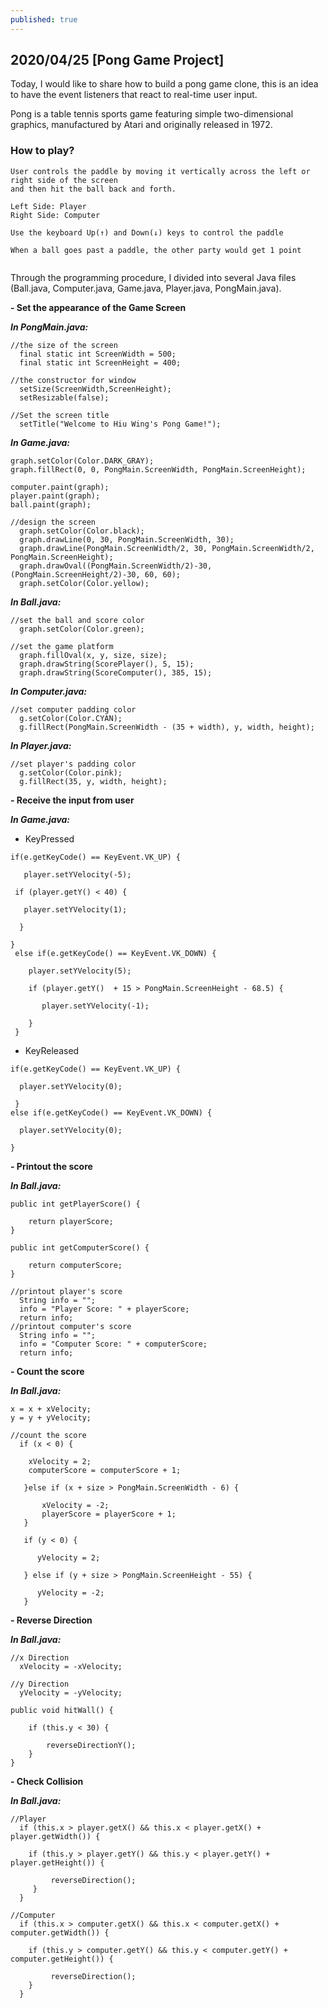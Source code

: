 ```yaml
---
published: true
---
```

## 2020/04/25 [Pong Game Project]

Today, I would like to share how to build a pong game clone, this is an idea to have the event listeners that react to real-time user input. 

Pong is a table tennis sports game featuring simple two-dimensional graphics, manufactured by Atari and originally released in 1972.

### How to play?

    User controls the paddle by moving it vertically across the left or right side of the screen
    and then hit the ball back and forth.
    
    Left Side: Player
    Right Side: Computer
    
    Use the keyboard Up(↑) and Down(↓) keys to control the paddle
    
    When a ball goes past a paddle, the other party would get 1 point
    
<img src="https://github.com/hiuwing0107/ExtraCreditBlog--CISC3140/blob/master/Picture/Pic2.png?raw=true" alt="">
   
   
Through the programming procedure, I divided into several Java files (Ball.java, Computer.java, Game.java, Player.java, PongMain.java).


**- Set the appearance of the Game Screen**

***In PongMain.java:***
   
    //the size of the screen
      final static int ScreenWidth = 500;
      final static int ScreenHeight = 400;
      
    //the constructor for window	
      setSize(ScreenWidth,ScreenHeight);
      setResizable(false);
      
    //Set the screen title
      setTitle("Welcome to Hiu Wing's Pong Game!");
    
***In Game.java:***
    
    graph.setColor(Color.DARK_GRAY);
    graph.fillRect(0, 0, PongMain.ScreenWidth, PongMain.ScreenHeight);
		
    computer.paint(graph);
    player.paint(graph);
    ball.paint(graph);
      
    //design the screen
      graph.setColor(Color.black);
      graph.drawLine(0, 30, PongMain.ScreenWidth, 30);
      graph.drawLine(PongMain.ScreenWidth/2, 30, PongMain.ScreenWidth/2, PongMain.ScreenHeight);
      graph.drawOval((PongMain.ScreenWidth/2)-30, (PongMain.ScreenHeight/2)-30, 60, 60);
      graph.setColor(Color.yellow);
    
***In Ball.java:***
   
    //set the ball and score color
      graph.setColor(Color.green);
      
    //set the game platform 
      graph.fillOval(x, y, size, size);
      graph.drawString(ScorePlayer(), 5, 15);
      graph.drawString(ScoreComputer(), 385, 15);
    
***In Computer.java:***
    
    //set computer padding color
      g.setColor(Color.CYAN);
      g.fillRect(PongMain.ScreenWidth - (35 + width), y, width, height);
    
***In Player.java:***
    
    //set player's padding color
      g.setColor(Color.pink);
      g.fillRect(35, y, width, height);
    
    
    
**- Receive the input from user**    

***In Game.java:***
  
   - KeyPressed

    if(e.getKeyCode() == KeyEvent.VK_UP) {

	   player.setYVelocity(-5);
				
	 if (player.getY() < 40) {
			         
	   player.setYVelocity(1);
		    
	  }
             
	}
	 else if(e.getKeyCode() == KeyEvent.VK_DOWN) {
					
        player.setYVelocity(5);
            
	    if (player.getY()  + 15 > PongMain.ScreenHeight - 68.5) {
	         
	       player.setYVelocity(-1);
	        	
	    }		
	 }
    
   - KeyReleased
    
    if(e.getKeyCode() == KeyEvent.VK_UP) {
		   
	  player.setYVelocity(0);
	        
	 }
	else if(e.getKeyCode() == KeyEvent.VK_DOWN) {
			
	  player.setYVelocity(0);
	        
	}


    
**- Printout the score**

***In Ball.java:***
    
    public int getPlayerScore() {
    	
        return playerScore;
    }

    public int getComputerScore() {
    	
        return computerScore;
    }
    
    //printout player's score
      String info = "";
      info = "Player Score: " + playerScore;
      return info;
    //printout computer's score 
      String info = "";
      info = "Computer Score: " + computerScore;
      return info;



**- Count the score**

***In Ball.java:***

    x = x + xVelocity;
    y = y + yVelocity;
        
	//count the score
      if (x < 0) {
        	
        xVelocity = 2;
        computerScore = computerScore + 1;
            
       }else if (x + size > PongMain.ScreenWidth - 6) {
        	
           xVelocity = -2;
           playerScore = playerScore + 1; 
       }

       if (y < 0) {
        	
          yVelocity = 2; 
            
       } else if (y + size > PongMain.ScreenHeight - 55) {
        	
          yVelocity = -2;
       }
 
 
 
**- Reverse Direction**

***In Ball.java:***

    //x Direction
      xVelocity = -xVelocity;
      
    //y Direction
      yVelocity = -yVelocity;
      
    public void hitWall() {
	    
        if (this.y < 30) {
        	
            reverseDirectionY();
        }
    }
 
 
 
**- Check Collision**

***In Ball.java:***
    
    //Player
      if (this.x > player.getX() && this.x < player.getX() + player.getWidth()) {
    
        if (this.y > player.getY() && this.y < player.getY() + player.getHeight()) {
              
        	 reverseDirection();
         }
      }
    
    //Computer
      if (this.x > computer.getX() && this.x < computer.getX() + computer.getWidth()) {
    
        if (this.y > computer.getY() && this.y < computer.getY() + computer.getHeight()) {
              
        	 reverseDirection();
        }
      }
